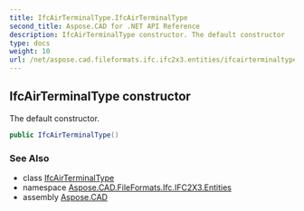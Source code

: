```yaml
---
title: IfcAirTerminalType.IfcAirTerminalType
second_title: Aspose.CAD for .NET API Reference
description: IfcAirTerminalType constructor. The default constructor
type: docs
weight: 10
url: /net/aspose.cad.fileformats.ifc.ifc2x3.entities/ifcairterminaltype/ifcairterminaltype/
---
```

## IfcAirTerminalType constructor

The default constructor.

```csharp
public IfcAirTerminalType()
```

### See Also

* class [IfcAirTerminalType](../)
* namespace [Aspose.CAD.FileFormats.Ifc.IFC2X3.Entities](../../ifcairterminaltype/)
* assembly [Aspose.CAD](../../../)


